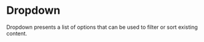# Dropdown

Dropdown presents a list of options that can be used to filter or sort existing content.
